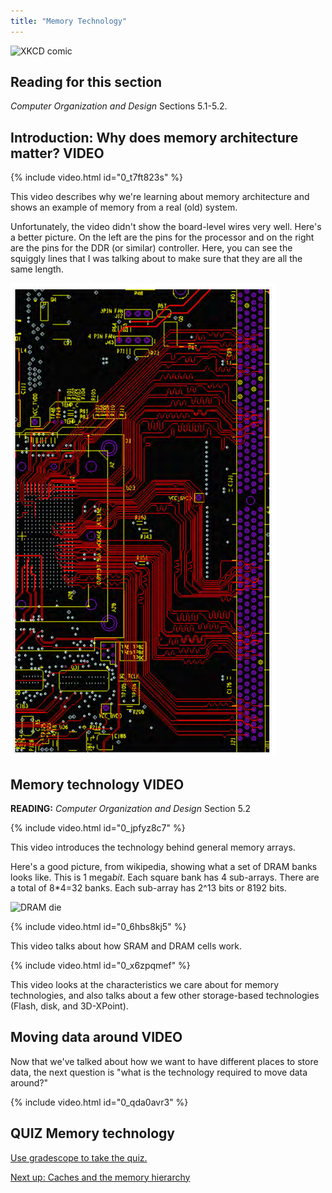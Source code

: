 ```yaml
---
title: "Memory Technology"
---
```


![XKCD comic](https://imgs.xkcd.com/comics/obsolete_technology.png)

## Reading for this section

*Computer Organization and Design* Sections 5.1-5.2.

## Introduction: Why does memory architecture matter? **VIDEO**

{% include video.html id="0_t7ft823s" %}

This video describes why we're learning about memory architecture and shows an example of memory from a real (old) system.

Unfortunately, the video didn't show the board-level wires very well.
Here's a better picture.
On the left are the pins for the processor and on the right are the pins for the DDR (or similar) controller.
Here, you can see the squiggly lines that I was talking about to make sure that they are all the same length.

![PCB trace for memory](/img/pcbtrace.png)

## Memory technology **VIDEO**

**READING:** *Computer Organization and Design* Section 5.2

{% include video.html id="0_jpfyz8c7" %}

This video introduces the technology behind general memory arrays.

Here's a good picture, from wikipedia, showing what a set of DRAM banks looks like.
This is 1 mega*bit*.
Each square bank has 4 sub-arrays.
There are a total of 8*4=32 banks.
Each sub-array has 2^13 bits or 8192 bits.

![DRAM die](https://upload.wikimedia.org/wikipedia/commons/thumb/9/9b/MT4C1024-HD.jpg/1280px-MT4C1024-HD.jpg)

{% include video.html id="0_6hbs8kj5" %}

This video talks about how SRAM and DRAM cells work.

{% include video.html id="0_x6zpqmef" %}

This video looks at the characteristics we care about for memory technologies, and also talks about a few other storage-based technologies (Flash, disk, and 3D-XPoint).

## Moving data around **VIDEO**

Now that we've talked about how we want to have different places to store data, the next question is "what is the technology required to move data around?"

{% include video.html id="0_qda0avr3" %}

## **QUIZ** Memory technology

[Use gradescope to take the quiz.](https://www.gradescope.com/courses/105214/assignments/496443)

[Next up: Caches and the memory hierarchy](./caches.md)

